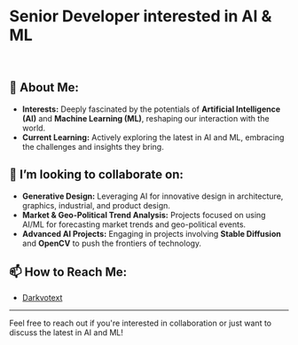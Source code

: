 # Senior Developer interested in AI & ML
<br>

## 🤖 About Me:
- **Interests:** Deeply fascinated by the potentials of **Artificial Intelligence (AI)** and **Machine Learning (ML)**, reshaping our interaction with the world.
- **Current Learning:** Actively exploring the latest in AI and ML, embracing the challenges and insights they bring.

## 🚀 I’m looking to collaborate on:
- **Generative Design:** Leveraging AI for innovative design in architecture, graphics, industrial, and product design.
- **Market & Geo-Political Trend Analysis:** Projects focused on using AI/ML for forecasting market trends and geo-political events.
- **Advanced AI Projects:** Engaging in projects involving **Stable Diffusion** and **OpenCV** to push the frontiers of technology.

## 📫 How to Reach Me:
- [Darkvotext](mailto:darktortext@gmail.com)

---

Feel free to reach out if you're interested in collaboration or just want to discuss the latest in AI and ML!


<!---
Darkvortext/Darkvortext is a ✨ special ✨ repository because its `README.md` (this file) appears on your GitHub profile.
You can click the Preview link to take a look at your changes.
--->
